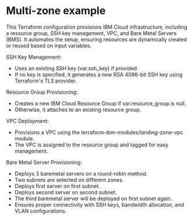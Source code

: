# Multi-zone example

This Terraform configuration provisions IBM Cloud infrastructure, including a resource group, SSH key management, VPC, and Bare Metal Servers (BMS). It automates the setup, ensuring resources are dynamically created or reused based on input variables.

SSH Key Management:
- Uses an existing SSH key (var.ssh_key) if provided
- If no key is specified, it generates a new RSA 4096-bit SSH key using Terraform's TLS provider.

Resource Group Provisioning:
- Creates a new IBM Cloud Resource Group if var.resource_group is null.
- Otherwise, it attaches to an existing resource group.

VPC Deployment:
- Provisions a VPC using the terraform-ibm-modules/landing-zone-vpc module.
- The VPC is assigned to the resource group and tagged for easy management.

Bare Metal Server Provisioning:
- Deploys 3 baremetal servers on a round-robin method.
- Two subnets are selected on different zones.
- Deploys first server on first subnet.
- Deploys second server on second subnet.
- The third baremetal server will be deployed on first subnet again.
- Ensures proper connectivity with SSH keys, bandwidth allocation, and VLAN configurations.
